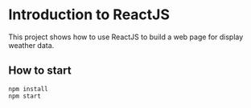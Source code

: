 Introduction to ReactJS
=======================

This project shows how to use ReactJS to build a web page for display weather data.

How to start
------------
```
npm install
npm start
```
